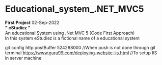 # Educational_system_.NET_MVC5
<div><b>First Project</b> 02-Sep-2022</div>
<div><strong>" eStudiez "</strong><div>
<div>An educational System using .Net MVC 5 (Code First Approach)</div>
<div>In this system eStudiez is a fictional name of a educational system</div>


git config http.postBuffer 524288000              //When push is not done through git terminal
https://www.guru99.com/deploying-website-iis.html //To setup IIS in server machine
